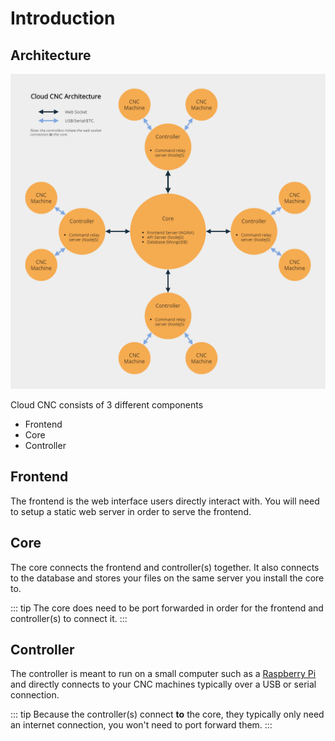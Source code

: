 # Introduction

## Architecture
![Architecture Overview](../assets/architecture-overview.png)

Cloud CNC consists of 3 different components
* Frontend
* Core
* Controller

## Frontend
The frontend is the web interface users directly interact with. You will need to setup a static web server in order to serve the frontend.

## Core
The core connects the frontend and controller(s) together. It also connects to the database and stores your files on the same server you install the core to.

::: tip
The core does need to be port forwarded in order for the frontend and controller(s) to connect it.
:::

## Controller
The controller is meant to run on a small computer such as a [Raspberry Pi](https://raspberrypi.org/) and directly connects to your CNC machines typically over a USB or serial connection.

::: tip
Because the controller(s) connect **to** the core, they typically only need an internet connection, you won't need to port forward them.
:::